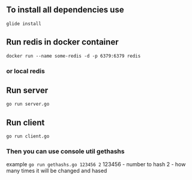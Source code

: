 ## To install all dependencies use
``glide install``

## Run redis in docker container

``docker run --name some-redis -d -p 6379:6379 redis``

### or local redis

## Run server
``go run server.go``
## Run client
``go run client.go``
### Then you can use console util gethashs
example ``go run gethashs.go 123456 2``
123456 - number to hash 
2 - how many times it will be changed and hased
